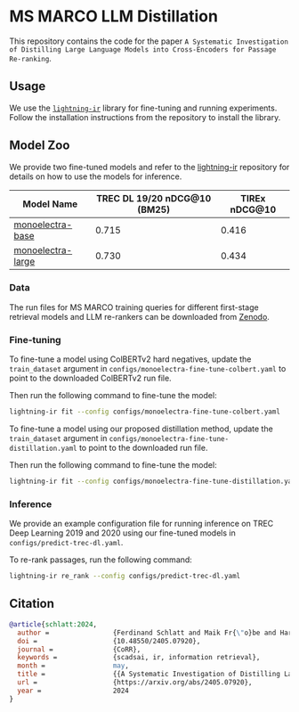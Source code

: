 # MS MARCO LLM Distillation

This repository contains the code for the paper `A Systematic Investigation of Distilling Large Language Models into Cross-Encoders for Passage Re-ranking`.

## Usage

We use the [`lightning-ir`](https://github.com/webis-de/lightning-ir) library for fine-tuning and running experiments. Follow the installation instructions from the repository to install the library.

## Model Zoo

We provide two fine-tuned models and refer to the [lightning-ir](https://github.com/webis-de/lightning-ir) repository for details on how to use the models for inference.

| Model Name                                                          | TREC DL 19/20 nDCG@10 (BM25) | TIREx nDCG@10 |
| ------------------------------------------------------------------- | ---------------------------- | ------------- |
| [monoelectra-base](https://huggingface.co/webis/monoelectra-base)   | 0.715                        | 0.416         |
| [monoelectra-large](https://huggingface.co/webis/monoelectra-large) | 0.730                        | 0.434         |

### Data

The run files for MS MARCO training queries for different first-stage retrieval models and LLM re-rankers can be downloaded from [Zenodo](https://zenodo.org/records/11147862).

### Fine-tuning

To fine-tune a model using ColBERTv2 hard negatives, update the `train_dataset` argument in `configs/monoelectra-fine-tune-colbert.yaml` to point to the downloaded ColBERTv2 run file.

Then run the following command to fine-tune the model:

```bash
lightning-ir fit --config configs/monoelectra-fine-tune-colbert.yaml
```

To fine-tune a model using our proposed distillation method, update the `train_dataset` argument in `configs/monoelectra-fine-tune-distillation.yaml` to point to the downloaded run file.

Then run the following command to fine-tune the model:

```bash
lightning-ir fit --config configs/monoelectra-fine-tune-distillation.yaml
```

### Inference

We provide an example configuration file for running inference on TREC Deep Learning 2019 and 2020 using our fine-tuned models in `configs/predict-trec-dl.yaml`.

To re-rank passages, run the following command:

```bash
lightning-ir re_rank --config configs/predict-trec-dl.yaml
```

## Citation

```bibtex
@article{schlatt:2024,
  author =                {Ferdinand Schlatt and Maik Fr{\"o}be and Harrisen Scells and Shengyao Zhuang and Bevan Koopman and Guido Zuccon and Benno Stein and Martin Potthast and Matthias Hagen},
  doi =                   {10.48550/2405.07920},
  journal =               {CoRR},
  keywords =              {scadsai, ir, information retrieval},
  month =                 may,
  title =                 {{A Systematic Investigation of Distilling Large Language Models into Cross-Encoders for Passage Re-ranking}},
  url =                   {https://arxiv.org/abs/2405.07920},
  year =                  2024
}
```
